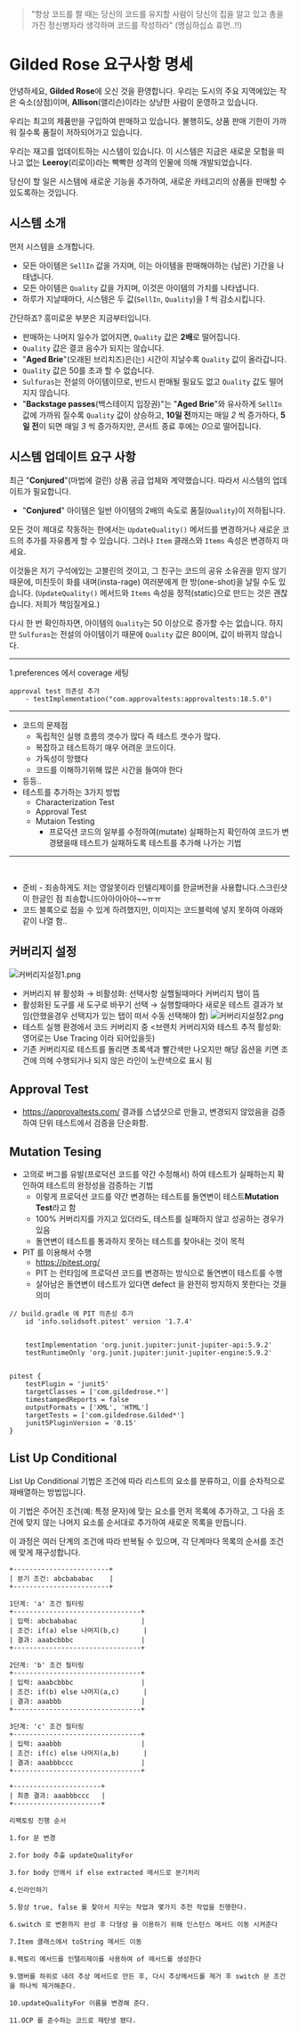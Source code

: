 > "항상 코드를 짤 때는 당신의 코드를 유지할 사람이 당신의 집을 알고 있고 총을가진 정신병자라 생각하며 코드를 작성하라"
(명심하십쇼 휴먼..!!)

# Gilded Rose 요구사항 명세

안녕하세요, **Gilded Rose**에 오신 것을 환영합니다. 우리는 도시의 주요 지역에있는 작은 숙소(상점)이며, **Allison**(앨리슨)이라는 상냥한 사람이 운영하고 있습니다.

우리는 최고의 제품만을 구입하여 판매하고 있습니다. 불행히도, 상품 판매 기한이 가까워 질수록 품질이 저하되어가고 있습니다.

우리는 재고를 업데이트하는 시스템이 있습니다. 이 시스템은 지금은 새로운 모험을 떠나고 없는 **Leeroy**(리로이)라는 빡빡한 성격의 인물에 의해 개발되었습니다.

당신이 할 일은 시스템에 새로운 기능을 추가하여, 새로운 카테고리의 상품을 판매할 수 있도록하는 것입니다.

## 시스템 소개
먼저 시스템을 소개합니다.

- 모든 아이템은 `SellIn` 값을 가지며, 이는 아이템을 판매해야하는 (남은) 기간을 나태냅니다.
- 모든 아이템은 `Quality` 값을 가지며, 이것은 아이템의 가치를 나타냅니다.
- 하루가 지날때마다, 시스템은 두 값(`SellIn`, `Quality`)을 *1* 씩 감소시킵니다.

간단하죠? 흥미로운 부분은 지금부터입니다.

- 판매하는 나머지 일수가 없어지면, `Quality` 값은 **2배**로 떨어집니다.
- `Quality` 값은 결코 음수가 되지는 않습니다.
- "**Aged Brie**"(오래된 브리치즈)은(는) 시간이 지날수록 `Quality` 값이 올라갑니다.
- `Quality` 값은 50를 초과 할 수 없습니다.
- `Sulfuras`는 전설의 아이템이므로, 반드시 판매될 필요도 없고 `Quality` 값도 떨어지지 않습니다.
- "**Backstage passes**(백스테이지 입장권)"는 "**Aged Brie**"와 유사하게 `SellIn` 값에 가까워 질수록 `Quality` 값이 상승하고, **10일 전**까지는 매일 *2* 씩 증가하다, **5일 전**이 되면 매일 *3* 씩 증가하지만, 콘서트 종료 후에는 *0*으로 떨어집니다.

## 시스템 업데이트 요구 사항

최근 "**Conjured**"(마법에 걸린) 상품 공급 업체와 계약했습니다. 따라서 시스템의 업데이트가 필요합니다.

- "**Conjured**" 아이템은 일반 아이템의 2배의 속도로 품질(`Quality`)이 저하됩니다.

모든 것이 제대로 작동하는 한에서는 `UpdateQuality()` 메서드를 변경하거나 새로운 코드의 추가를 자유롭게 할 수 있습니다. 그러나 `Item` 클래스와 `Items` 속성은 변경하지 마세요.

이것들은 저기 구석에있는 고블린의 것이고, 그 친구는 코드의 공유 소유권을 믿지 않기 때문에, 미친듯이 화를 내며(insta-rage) 여러분에게 한 방(one-shot)을 날릴 수도 있습니다. (`UpdateQuality()` 메서드와 `Items` 속성을 정적(static)으로 만드는 것은 괜찮습니다. 저희가 책임질게요.)

다시 한 번 확인하자면, 아이템의 `Quality`는 50 이상으로 증가할 수는 없습니다. 하지만 `Sulfuras`는 전설의 아이템이기 때문에 `Quality` 값은 80이며, 값이 바뀌지 않습니다.

---
1.preferences 에서 coverage 세팅

```text
approval test 의존성 추가
    - testImplementation("com.approvaltests:approvaltests:18.5.0")
```


---

- 코드의 문제점
  - 독립적인 실행 흐름의 갯수가 많다 즉 테스트 갯수가 많다.
  - 복잡하고 테스트하기 매우 어려운 코드이다.
  - 가독성이 망했다
  - 코드를 이해하기위해 많은 시간을 들여야 한다
- 등등..
- 테스트를 추가하는 3가지 방법
  - Characterization Test
  - Approval Test
  - Mutaion Testing
    - 프로덕션 코드의 일부를 수정하여(mutate) 실패하는지 확인하여 코드가 변경됐을때 테스트가 실패하도록 테스트를 추가해 나가는 기법


---
<br/>


- 준비 - 죄송하게도 저는 영알못이라 인텔리제이를 한글버전을 사용합니다.스크린샷이 한글인 점 죄송합니드아아아아아~~ㅠㅠ
- 코드 블록으로 접을 수 있게 하려했지만, 이미지는 코드블럭에 넣지 못하여 아래와 같이 나열 함..

## 커버리지 설정
![커버리지설정1.png](images%2F%EC%BB%A4%EB%B2%84%EB%A6%AC%EC%A7%80%EC%84%A4%EC%A0%951.png)
- 커버리지 뷰 활성화 → 비활성화: 선택사항 실핼될때마다 커버리지 탭이 뜸
- 활성화된 도구를 새 도구로 바꾸기 선택 → 실행할때마다 새로운 테스트 결과가 보임(안했을경우 선택지가 있는 탭이 떠서 수동 선택해야 함)
![커버리지설정2.png](images%2F%EC%BB%A4%EB%B2%84%EB%A6%AC%EC%A7%80%EC%84%A4%EC%A0%952.png)
- 테스트 실행 환경에서 코드 커버리지 중 <브랜치 커버리지와 테스트 추적 활성화: 영어로는 Use Tracing 이라 되어있을듯)
- 기존 커버리지로 테스트를 돌리면 초록색과 빨간색만 나오지만 해당 옵션을 키면 조건에 의헤 수행되거나 되지 않은 라인이 노란색으로 표시 됨


## Approval Test
  - https://approvaltests.com/
  결과를 스냅샷으로 만들고, 변경되지 않았음을 검증하여 단위 테스트에서 검증을 단순화함.

## Mutation Tesing

- 고의로 버그를 유발(프로덕션 코드를 약간 수정해서) 하여 테스트가 실패하는지 확인하여 테스트의 완정성을 검증하는 기법
  - 이렇게 프로덕션 코드를 약간 변경하는 테스트를 돌연변이 테스트**Mutation Test**라고 함
  - 100% 커버리지를 가지고 있더라도, 테스트를 실패하지 않고 성공하는 경우가 있음
  - 돌연변이 테스트를 통과하지 못하는 테스트를 찾아내는 것이 목적
- PIT 를 이용해서 수행
  - https://pitest.org/
  - PIT 는 런타임에 프로덕션 코드를 변경하는 방식으로 돌연변이 테스트를 수행
  - 살아남은 돌연변이 테스트가 있다면 defect 을 완전히 방지하지 못한다는 것을 의미

```text
// build.gradle 에 PIT 의존성 추가
    id 'info.solidsoft.pitest' version '1.7.4'
    
    
    testImplementation 'org.junit.jupiter:junit-jupiter-api:5.9.2'
    testRuntimeOnly 'org.junit.jupiter:junit-jupiter-engine:5.9.2'


pitest {
    testPlugin = 'junit5'
    targetClasses = ['com.gildedrose.*']
    timestampedReports = false
    outputFormats = ['XML', 'HTML']
    targetTests = ['com.gildedrose.Gilded*']
    junit5PluginVersion = '0.15'
}
```

## List Up Conditional

List Up Conditional 기법은 조건에 따라 리스트의 요소를 분류하고, 이를 순차적으로 재배열하는 방법입니다.

이 기법은 주어진 조건(예: 특정 문자)에 맞는 요소를 먼저 목록에 추가하고, 그 다음 조건에 맞지 않는 나머지 요소를 순서대로 추가하여 새로운 목록을 만듭니다.

이 과정은 여러 단계의 조건에 따라 반복될 수 있으며, 각 단계마다 목록의 순서를 조건에 맞게 재구성합니다.

```text
+------------------------+
| 분기 조건: abcbababac    |
+------------------------+
 
1단계: 'a' 조건 필터링
+--------------------------------+
| 입력: abcbababac                |
| 조건: if(a) else 나머지(b,c)      |
| 결과: aaabcbbbc                 |
+--------------------------------+
 
2단계: 'b' 조건 필터링
+--------------------------------+
| 입력: aaabcbbbc                 |
| 조건: if(b) else 나머지(a,c)      |
| 결과: aaabbb                    |
+--------------------------------+
 
3단계: 'c' 조건 필터링
+--------------------------------+
| 입력: aaabbb                    |
| 조건: if(c) else 나머지(a,b)      |
| 결과: aaabbbccc                 |
+--------------------------------+
 
+----------------------+
| 최종 결과: aaabbbccc   |
+----------------------+
```

```text
리팩토링 진행 순서

1.for 문 변경

2.for body 추출 updateQualityFor

3.for body 안에서 if else extracted 메서드로 분기처리

4.인라인하기

5.항상 true, false 를 찾아서 지우는 작업과 몇가지 추천 작업을 진행한다.

6.switch 로 변환까지 완성 후 다형성 을 이용하기 위해 인스턴스 메서드 이동 시켜준다

7.Item 클래스에서 toString 메서드 이동

8.팩토리 메서드를 인텔리제이를 사용하여 of 메서드를 생성한다

9.맴버를 하위로 내려 추상 메서드로 만든 후, 다시 추상메서드를 제거 후 switch 문 조건을 하나씩 제거해준다.

10.updateQualityFor 이름을 변경해 준다.

11.OCP 를 준수하는 코드로 재탄생 됐다.
```



